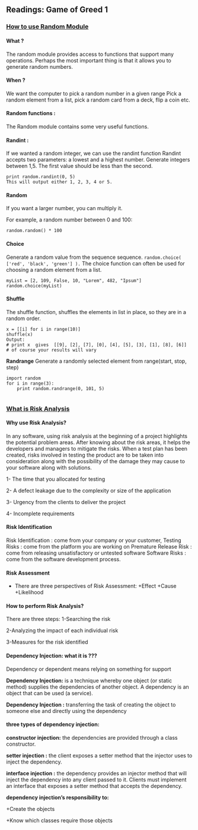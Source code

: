## Readings: Game of Greed 1

### [How to use Random Module](https://www.pythonforbeginners.com/random/how-to-use-the-random-module-in-python)

#### **What ?**

The random module provides access to functions that support many operations. Perhaps the most important thing is that it allows you to generate random numbers.

#### **When ?**

We want the computer to pick a random number in a given range Pick a random element from a list, pick a random card from a deck, flip a coin etc. 

#### **Random functions :**

The Random module contains some very useful functions.

#### **Randint :** 
If we wanted a random integer, we can use the randint function Randint accepts two parameters: a lowest and a highest number. Generate integers between 1,5. The first value should be less than the second.


```mport random
print random.randint(0, 5)
This will output either 1, 2, 3, 4 or 5.
```

#### **Random**

If you want a larger number, you can multiply it.

For example, a random number between 0 and 100:

```import random
random.random() * 100
```


#### **Choice**
Generate a random value from the sequence sequence.
`random.choice( ['red', 'black', 'green'] ).`
The choice function can often be used for choosing a random element from a list.

```import random
myList = [2, 109, False, 10, "Lorem", 482, "Ipsum"]
random.choice(myList)
```


#### **Shuffle**
The shuffle function, shuffles the elements in list in place, so they are in a random order.

```from random import shuffle
x = [[i] for i in range(10)]
shuffle(x)
Output:
# print x  gives  [[9], [2], [7], [0], [4], [5], [3], [1], [8], [6]]
# of course your results will vary
```

**Randrange**
Generate a randomly selected element from range(start, stop, step)

```random.randrange(start, stop[, step])
import random
for i in range(3):
    print random.randrange(0, 101, 5)
    
```
    
### [What is Risk Analysis](https://www.edureka.co/blog/risk-analysis-in-software-testing/)

#### **Why use Risk Analysis?** 
In any software, using risk analysis at the beginning of a project highlights the potential problem areas. After knowing about the risk areas, it helps the developers and managers to mitigate the risks. When a test plan has been created, risks involved in testing the product are to be taken into consideration along with the possibility of the damage they may cause to your software along with solutions.

1- The time that you allocated for testing

2- A defect leakage due to the complexity or size of the application

3- Urgency from the clients to deliver the project

4- Incomplete requirements

#### **Risk Identification**

Risk Identification : come from your company or your customer,
Testing Risks : come from the platform you are working on
Premature Release Risk : come from releasing unsatisfactory or untested software
Software Risks : come from the software development process.

#### **Risk Assessment**

+ There are three perspectives of Risk Assessment:
   +Effect
   +Cause
   +Likelihood
   
 #### **How to perform Risk Analysis?**

There are three steps:
  1-Searching the risk

  2-Analyzing the impact of each individual risk

  3-Measures for the risk identified
  
  
  #### **Dependency Injection: what it is ???**

Dependency or dependent means relying on something for support

**Dependency Injection:** is a technique whereby one object (or static method) supplies the dependencies of another object. A dependency is an object that can be used (a service).

**Dependency Injection :** transferring the task of creating the object to someone else and directly using the dependency

#### **three types of dependency injection:**

**constructor injection:** the dependencies are provided through a class constructor.

**setter injection :** the client exposes a setter method that the injector uses to inject the dependency.

**interface injection :** the dependency provides an injector method that will inject the dependency into any client passed to it. Clients must implement an interface that exposes a setter method that accepts the dependency.

**dependency injection’s responsibility to:**

  +Create the objects

  +Know which classes require those objects
